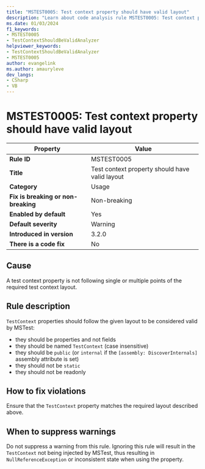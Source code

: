 ```yaml
---
title: "MSTEST0005: Test context property should have valid layout"
description: "Learn about code analysis rule MSTEST0005: Test context property should have valid layout"
ms.date: 01/03/2024
f1_keywords:
- MSTEST0005
- TestContextShouldBeValidAnalyzer
helpviewer_keywords:
- TestContextShouldBeValidAnalyzer
- MSTEST0005
author: evangelink
ms.author: amauryleve
dev_langs:
- CSharp
- VB
---
```

# MSTEST0005: Test context property should have valid layout

| Property                            | Value                                              |
|-------------------------------------|----------------------------------------------------|
| **Rule ID**                         | MSTEST0005                                         |
| **Title**                           | Test context property should have valid layout     |
| **Category**                        | Usage                                              |
| **Fix is breaking or non-breaking** | Non-breaking                                       |
| **Enabled by default**              | Yes                                                |
| **Default severity**                | Warning                                            |
| **Introduced in version**           | 3.2.0                                              |
| **There is a code fix**             | No                                                 |

## Cause

A test context property is not following single or multiple points of the required test context layout.

## Rule description

`TestContext` properties should follow the given layout to be considered valid by MSTest:

- they should be properties and not fields
- they should be named `TestContext` (case insensitive)
- they should be `public` (or `internal` if the `[assembly: DiscoverInternals]` assembly attribute is set)
- they should not be `static`
- they should not be readonly

## How to fix violations

Ensure that the `TestContext` property matches the required layout described above.

## When to suppress warnings

Do not suppress a warning from this rule. Ignoring this rule will result in the `TestContext` not being injected by MSTest, thus resulting in `NullReferenceException` or inconsistent state when using the property.
